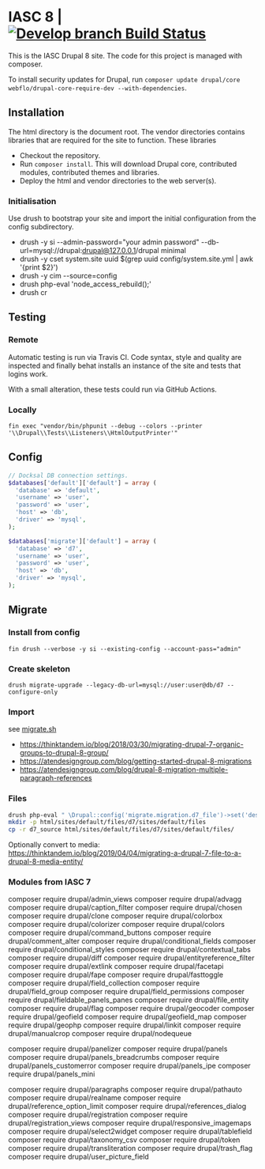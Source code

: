 # IASC 8 | [![Develop branch Build Status](https://travis-ci.com/UN-OCHA/iasc8.svg?branch=develop)](https://travis-ci.com/UN-OCHA/iasc8)

This is the IASC Drupal 8 site. The code for this project is managed with composer.

To install security updates for Drupal, run `composer update drupal/core webflo/drupal-core-require-dev --with-dependencies`.

## Installation

The html directory is the document root. The vendor directories contains libraries that are required for the site to function. These libraries

* Checkout the repository.
* Run `composer install`. This will download Drupal core, contributed modules, contributed themes and libraries.
* Deploy the html and vendor directories to the web server(s).

### Initialisation

Use drush to bootstrap your site and import the initial configuration from the config subdirectory.

* drush -y si --admin-password="your admin password" --db-url=mysql://drupal:drupal@127.0.0.1/drupal minimal
* drush -y cset system.site uuid $(grep uuid config/system.site.yml | awk '{print $2}')
* drush -y cim --source=config
* drush php-eval 'node_access_rebuild();'
* drush cr

## Testing

### Remote

Automatic testing is run via Travis CI. Code syntax, style and quality are inspected and finally behat installs an instance of the site and tests that logins work.

With a small alteration, these tests could run via GitHub Actions.

### Locally

`fin exec "vendor/bin/phpunit --debug --colors --printer '\\Drupal\\Tests\\Listeners\\HtmlOutputPrinter'"`

## Config

```php
// Docksal DB connection settings.
$databases['default']['default'] = array (
  'database' => 'default',
  'username' => 'user',
  'password' => 'user',
  'host' => 'db',
  'driver' => 'mysql',
);

$databases['migrate']['default'] = array (
  'database' => 'd7',
  'username' => 'user',
  'password' => 'user',
  'host' => 'db',
  'driver' => 'mysql',
);
```

## Migrate

### Install from config

`fin drush --verbose -y si --existing-config --account-pass="admin"`

### Create skeleton

`drush migrate-upgrade --legacy-db-url=mysql://user:user@db/d7 --configure-only`

### Import

see [migrate.sh](./migrate.sh)

- <https://thinktandem.io/blog/2018/03/30/migrating-drupal-7-organic-groups-to-drupal-8-group/>
- <https://atendesigngroup.com/blog/getting-started-drupal-8-migrations>
- <https://atendesigngroup.com/blog/drupal-8-migration-multiple-paragraph-references>

### Files

```bash
drush php-eval " \Drupal::config('migrate.migration.d7_file')->set('destination.source_base_path', 'html/sites/default/files/d7')->save();"
mkdir -p html/sites/default/files/d7/sites/default/files
cp -r d7_source html/sites/default/files/d7/sites/default/files/
```

Optionally convert to media: <https://thinktandem.io/blog/2019/04/04/migrating-a-drupal-7-file-to-a-drupal-8-media-entity/>

### Modules from IASC 7

composer require drupal/admin_views
composer require drupal/advagg
composer require drupal/caption_filter
composer require drupal/chosen
composer require drupal/clone
composer require drupal/colorbox
composer require drupal/colorizer
composer require drupal/colors
composer require drupal/command_buttons
composer require drupal/comment_alter
composer require drupal/conditional_fields
composer require drupal/conditional_styles
composer require drupal/contextual_tabs
composer require drupal/diff
composer require drupal/entityreference_filter
composer require drupal/extlink
composer require drupal/facetapi
composer require drupal/fape
composer require drupal/fasttoggle
composer require drupal/field_collection
composer require drupal/field_group
composer require drupal/field_permissions
composer require drupal/fieldable_panels_panes
composer require drupal/file_entity
composer require drupal/flag
composer require drupal/geocoder
composer require drupal/geofield
composer require drupal/geofield_map
composer require drupal/geophp
composer require drupal/linkit
composer require drupal/manualcrop
composer require drupal/nodequeue

composer require drupal/panelizer
composer require drupal/panels
composer require drupal/panels_breadcrumbs
composer require drupal/panels_customerror
composer require drupal/panels_ipe
composer require drupal/panels_mini

composer require drupal/paragraphs
composer require drupal/pathauto
composer require drupal/realname
composer require drupal/reference_option_limit
composer require drupal/references_dialog
composer require drupal/registration
composer require drupal/registration_views
composer require drupal/responsive_imagemaps
composer require drupal/select2widget
composer require drupal/tablefield
composer require drupal/taxonomy_csv
composer require drupal/token
composer require drupal/transliteration
composer require drupal/trash_flag
composer require drupal/user_picture_field
